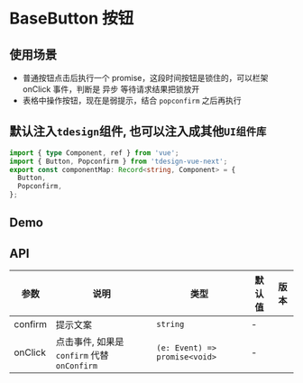 # BaseButton 按钮

## 使用场景

- 普通按钮点击后执行一个 promise，这段时间按钮是锁住的，可以栏架 onClick 事件，判断是 异步 等待请求结果把锁放开
- 表格中操作按钮，现在是弱提示，结合 `popconfirm` 之后再执行

## 默认注入`tdesign`组件, 也可以注入成其他`UI组件库`

```ts
import { type Component, ref } from 'vue';
import { Button, Popconfirm } from 'tdesign-vue-next';
export const componentMap: Record<string, Component> = {
  Button,
  Popconfirm,
};
```

## Demo

<preview path="./base-button-demo.vue" title="基本使用"></preview>

## API

| 参数    | 说明                                        | 类型                          | 默认值 | 版本 |
| ------- | ------------------------------------------- | ----------------------------- | ------ | ---- |
| confirm | 提示文案                                    | `string`                      | \-     |      |
| onClick | 点击事件, 如果是 `confirm` 代替 `onConfirm` | `(e: Event) => promise<void>` | \-     |      |
